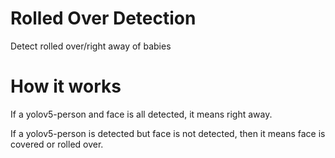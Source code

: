 # Rolled Over Detection
Detect rolled over/right away of babies

# How it works
If a yolov5-person and face is all detected, it means right away.

If a yolov5-person is detected but face is not detected, then it means face is covered or rolled over.